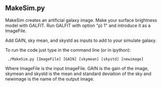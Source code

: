 
## MakeSim.py

MakeSim creates an artificial galaxy image.
Make your surface brightness model with GALFIT. Run
GALFIT with option "p) 1" and introduce it as a ImageFile.

Add GAIN, sky mean, and skystd as inputs to add to your simulate
galaxy. 

To run the code just type in the command line (or in ipython):

```
 ./MakeSim.py [ImageFile] [GAIN] [skymean] [skystd] [newimage]
```
Where ImageFile is the input ImageFile. GAIN is the
gain of the image, skymean and skystd is the mean and 
standard deviation of the sky and newimage is the name 
of the output image. 




